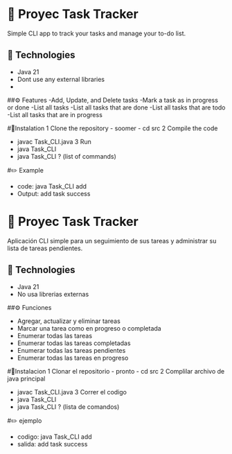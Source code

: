 # 🎯 Proyec Task Tracker
Simple CLI app to track your tasks and manage your to-do list.

## 🚀 Technologies
- Java 21
- Dont use any external libraries
- 
##⚙️  Features
-Add, Update, and Delete tasks
-Mark a task as in progress or done
-List all tasks
-List all tasks that are done
-List all tasks that are todo
-List all tasks that are in progress

#🔧Instalation
  1  Clone the repository
    - soomer
    - cd src
  2 Compile the code
  - javac Task_CLI.java
  3 Run
  - java Task_CLI <comand> <parameter>
  - java Task_CLI ? (list of commands)
  
#✏️ Example
  - code: java Task_CLI add <task>
  - Output: add task success
  
# 🎯 Proyec Task Tracker
Aplicación CLI simple para un seguimiento de sus tareas y administrar su lista de tareas pendientes.

## 🚀 Technologies
- Java 21
- No usa librerias externas
  
##⚙️ Funciones
- Agregar, actualizar y eliminar tareas
- Marcar una tarea como en progreso o completada
- Enumerar todas las tareas
- Enumerar todas las tareas completadas
- Enumerar todas las tareas pendientes
- Enumerar todas las tareas en progreso

#🔧Instalacion
  1  Clonar el repositorio
    - pronto
    - cd src
  2 Complilar archivo de java principal
  - javac Task_CLI.java
  3 Correr el codigo
  - java Task_CLI <comando> <parametror>
  - java Task_CLI ? (lista de comandos)

#✏️ ejemplo
  - codigo: java Task_CLI add <task>
  - salida: add task success

